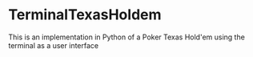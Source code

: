 # TerminalTexasHoldem
This is an implementation in Python of a Poker Texas Hold'em using the terminal as a user interface
